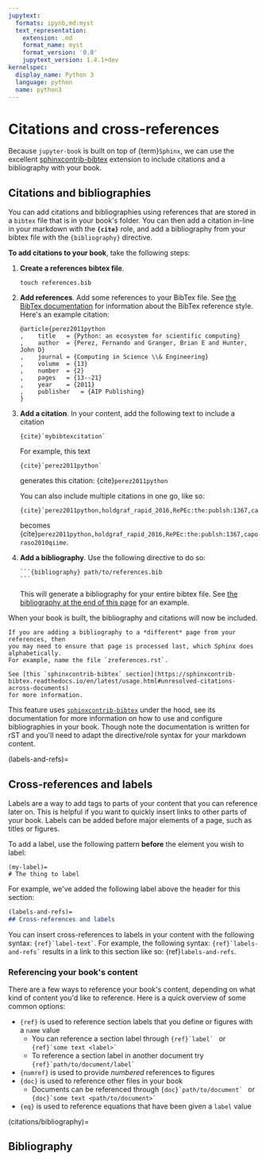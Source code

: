 ```yaml
---
jupytext:
  formats: ipynb,md:myst
  text_representation:
    extension: .md
    format_name: myst
    format_version: '0.8'
    jupytext_version: 1.4.1+dev
kernelspec:
  display_name: Python 3
  language: python
  name: python3
---
```


# Citations and cross-references

Because `jupyter-book` is built on top of {term}`Sphinx`, we can use the excellent
[sphinxcontrib-bibtex](https://sphinxcontrib-bibtex.readthedocs.io/en/latest/)
extension to include citations and a bibliography with your book.

## Citations and bibliographies

You can add citations and bibliographies using references that are stored in a
`bibtex` file that is in your book's folder. You can then add a citation in-line in your
markdown with the **`{cite}`** role, and add a bibliography from your bibtex file
with the `{bibliography}` directive.

**To add citations to your book**, take the following steps:

1. **Create a references bibtex file**.

   ```
   touch references.bib
   ```

2. **Add references**. Add some references to your BibTex file. See
   [the BibTex documentation](http://www.bibtex.org/Using/) for information about
   the BibTex reference style. Here's an example citation:

   ```
   @article{perez2011python
   ,	title	= {Python: an ecosystem for scientific computing}
   ,	author	= {Perez, Fernando and Granger, Brian E and Hunter, John D}
   ,	journal	= {Computing in Science \\& Engineering}
   ,	volume	= {13}
   ,	number	= {2}
   ,	pages	= {13--21}
   ,	year	= {2011}
   ,	publisher	= {AIP Publishing}
   }
   ```
3. **Add a citation**. In your content, add the following text to include a citation

   ```
   {cite}`mybibtexcitation`
   ```

   For example, this text

   ```
   {cite}`perez2011python`
   ```

   generates this citation: {cite}`perez2011python`

   You can also include multiple citations in one go, like so:

   ```
   {cite}`perez2011python,holdgraf_rapid_2016,RePEc:the:publsh:1367,caporaso2010qiime`
   ```

   becomes {cite}`perez2011python,holdgraf_rapid_2016,RePEc:the:publsh:1367,caporaso2010qiime`.

4. **Add a bibliography**. Use the following directive to do so:

   ````
   ```{bibliography} path/to/references.bib
   ```
   ````

   This will generate a bibliography for your entire bibtex file. See
   [the bibliography at the end of this page](citations/bibliography) for an example.


When your book is built, the bibliography and citations will now be included.

`````{warning}
If you are adding a bibliography to a *different* page from your references, then
you may need to ensure that page is processed last, which Sphinx does alphabetically.
For example, name the file `zreferences.rst`.

See [this `sphinxcontrib-bibtex` section](https://sphinxcontrib-bibtex.readthedocs.io/en/latest/usage.html#unresolved-citations-across-documents)
for more information.
`````

This feature uses [`sphinxcontrib-bibtex`](https://sphinxcontrib-bibtex.readthedocs.io/en/latest/usage.html#roles-and-directives)
under the hood, see its documentation for more information on how to use and configure
bibliographies in your book. Though note the documentation
is written for rST and you'll need to adapt the directive/role syntax for your
markdown content.

(labels-and-refs)=
## Cross-references and labels

Labels are a way to add tags to parts of your content that you can reference
later on. This is helpful if you want to quickly insert links to other
parts of your book. Labels can be added before major elements of a page,
such as titles or figures.

To add a label, use the following pattern **before** the element you wish
to label:

```
(my-label)=
# The thing to label
```

For example, we've added the following label above the header for this section:

```md
(labels-and-refs)=
## Cross-references and labels
```

You can insert cross-references to labels in your content with the following
syntax: `` {ref}`label-text` ``. For example, the following syntax:
`` {ref}`labels-and-refs` `` results in a link to this section like so:
{ref}`labels-and-refs`.

### Referencing your book's content

There are a few ways to reference your book's content, depending on what kind of
content you'd like to reference. Here is a quick overview of some common options:

* `{ref}` is used to reference section labels that you define or figures with a `name` value
  * You can reference a section label through ``{ref}`label` `` or ``{ref}`some text <label>` ``
  * To reference a section label in another document try ``{ref}`path/to/document/label` ``
* `{numref}` is used to provide *numbered* references to figures
* `{doc}` is used to reference other files in your book
  * Documents can be referenced through ``{doc}`path/to/document` `` or ``{doc}`some text <path/to/document>` ``
* `{eq}` is used to reference equations that have been given a `label` value

(citations/bibliography)=
## Bibliography

```{bibliography} ../references.bib
```
